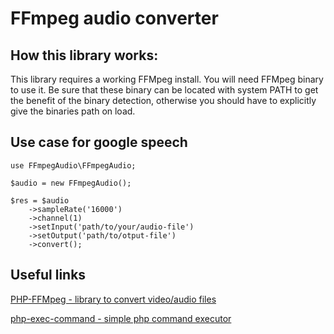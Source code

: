 # FFmpeg audio converter
## How this library works:
This library requires a working FFMpeg install. You will need FFMpeg binary to use it. Be sure that these binary can be located with system PATH to get the benefit of the binary detection, otherwise you should have to explicitly give the binaries path on load.

## Use case for google speech

    use FFmpegAudio\FFmpegAudio;
    
    $audio = new FFmpegAudio();
    
    $res = $audio
        ->sampleRate('16000')
        ->channel(1)
        ->setInput('path/to/your/audio-file')
        ->setOutput('path/to/otput-file')
        ->convert();
        
## Useful links
[PHP-FFMpeg - library to convert video/audio files](https://github.com/PHP-FFMpeg/PHP-FFMpeg "PHP-FFMpeg")

[php-exec-command - simple php command executor](https://github.com/pastuhov/php-exec-command "Simple php command executor")